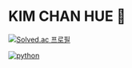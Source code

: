 # KIM CHAN HUE  👋
[![Solved.ac 프로필](http://mazassumnida.wtf/api/generate_badge?boj=chanhue467)](https://solved.ac/chanhue467)

<!--
**1chanhue1/1chanhue1** is a ✨ _special_ ✨ repository because its `README.md` (this file) appears on your GitHub profile.

Here are some ideas to get you started:

- 🔭 I’m currently working on ...
- 🌱 I’m currently learning ...
- 👯 I’m looking to collaborate on ...
- 🤔 I’m looking for help with ...
- 💬 Ask me about ...
- 📫 How to reach me: ...
- 😄 Pronouns: ...
- ⚡ Fun fact: ...
-->

[![python](https://img.shields.io/badge/python-square&logo=html5&logoColor=black)](https://github.com/1chanhue1/baekjoon-Algorithm-python-)



